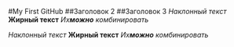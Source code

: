 #My First GitHub
##Заголовок 2
##Заголовок 3
_Наклонный текст_
**Жирный текст**
_Их**можно** комбинировать_

_Наклонный текст_
**Жирный текст**
_Их**можно** комбинировать_
